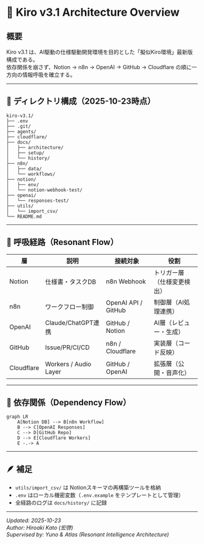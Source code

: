 # 🧭 Kiro v3.1 Architecture Overview

## 概要
Kiro v3.1 は、AI駆動の仕様駆動開発環境を目的とした「擬似Kiro環境」最新版構成である。  
依存関係を崩さず、Notion → n8n → OpenAI → GitHub → Cloudflare の順に一方向の情報呼吸を確立する。

---

## 📂 ディレクトリ構成（2025-10-23時点）

```
kiro-v3.1/
├── .env
├── .git/
├── agents/
├── cloudflare/
├── docs/
│   ├── architecture/
│   ├── setup/
│   └── history/
├── n8n/
│   ├── data/
│   └── workflows/
├── notion/
│   ├── env/
│   └── notion-webhook-test/
├── openai/
│   └── responses-test/
├── utils/
│   └── import_csv/
└── README.md
```

---

## 🔄 呼吸経路（Resonant Flow）

| 層 | 説明 | 接続対象 | 役割 |
|----|------|-----------|------|
| Notion | 仕様書・タスクDB | n8n Webhook | トリガー層（仕様変更検出） |
| n8n | ワークフロー制御 | OpenAI API / GitHub | 制御層（AI処理連携） |
| OpenAI | Claude/ChatGPT連携 | GitHub / Notion | AI層（レビュー・生成） |
| GitHub | Issue/PR/CI/CD | n8n / Cloudflare | 実装層（コード反映） |
| Cloudflare | Workers / Audio Layer | GitHub / OpenAI | 拡張層（公開・音声化） |

---

## 🧩 依存関係（Dependency Flow）

```mermaid
graph LR
    A[Notion DB] --> B[n8n Workflow]
    B --> C[OpenAI Responses]
    C --> D[GitHub Repo]
    D --> E[Cloudflare Workers]
    E -.-> A
```

---

## 🪶 補足

- `utils/import_csv/` は Notionスキーマの再構築ツールを格納  
- `.env` はローカル機密変数（`.env.example` をテンプレートとして管理）  
- 全経路のログは `docs/history/` に記録  

---

*Updated: 2025-10-23  
Author: Hiroaki Kato (宏啓)  
Supervised by: Yuno & Atlas (Resonant Intelligence Architecture)*
